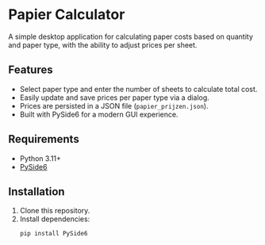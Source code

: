 # Papier Calculator

A simple desktop application for calculating paper costs based on quantity and paper type, with the ability to adjust prices per sheet.

## Features

- Select paper type and enter the number of sheets to calculate total cost.
- Easily update and save prices per paper type via a dialog.
- Prices are persisted in a JSON file (`papier_prijzen.json`).
- Built with PySide6 for a modern GUI experience.

## Requirements

- Python 3.11+
- [PySide6](https://pypi.org/project/PySide6/)

## Installation

1. Clone this repository.
2. Install dependencies:
   ```sh
   pip install PySide6
